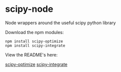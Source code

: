 scipy-node
==========

Node wrappers around the useful scipy python library

Download the npm modules:

    npm install scipy-optimize
    npm install scipy-integrate

View the README's here:

[scipy-optimize](https://github.com/acjones617/scipy-node/tree/master/optimize)
[scipy-integrate](https://github.com/acjones617/scipy-node/tree/master/integrate)
